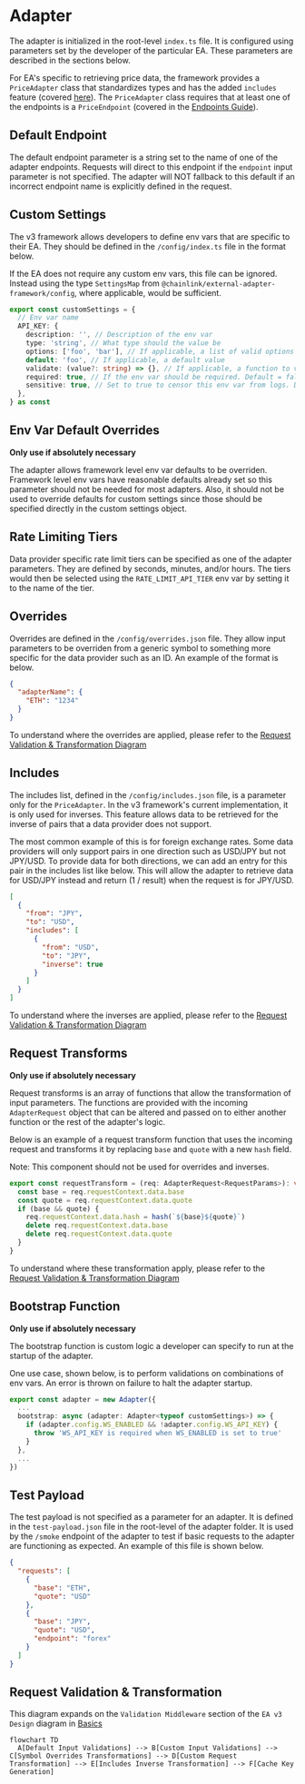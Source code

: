 # Adapter

The adapter is initialized in the root-level `index.ts` file. It is configured using parameters set by the developer of the particular EA. These parameters are described in the sections below.

For EA's specific to retrieving price data, the framework provides a `PriceAdapter` class that standardizes types and has the added `includes` feature (covered [here](#includes)). The `PriceAdapter` class requires that at least one of the endpoints is a `PriceEndpoint` (covered in the [Endpoints Guide](./endpoints.md)).

## Default Endpoint

The default endpoint parameter is a string set to the name of one of the adapter endpoints. Requests will direct to this endpoint if the `endpoint` input parameter is not specified. The adapter will NOT fallback to this default if an incorrect endpoint name is explicitly defined in the request.

## Custom Settings

The v3 framework allows developers to define env vars that are specific to their EA. They should be defined in the `/config/index.ts` file in the format below.

If the EA does not require any custom env vars, this file can be ignored. Instead using the type `SettingsMap` from `@chainlink/external-adapter-framework/config`, where applicable, would be sufficient.

```typescript
export const customSettings = {
  // Env var name
  API_KEY: {
    description: '', // Description of the env var
    type: 'string', // What type should the value be
    options: ['foo', 'bar'], // If applicable, a list of valid options this env var could be set to
    default: 'foo', // If applicable, a default value
    validate: (value?: string) => {}, // If applicable, a function to validate the env var value. Return an error message for a failed validation, or undefined if it passes.
    required: true, // If the env var should be required. Default = false
    sensitive: true, // Set to true to censor this env var from logs. Default = false
  },
} as const
```

## Env Var Default Overrides

**Only use if absolutely necessary**

The adapter allows framework level env var defaults to be overriden. Framework level env vars have reasonable defaults already set so this parameter should not be needed for most adapters. Also, it should not be used to override defaults for custom settings since those should be specified directly in the custom settings object.

## Rate Limiting Tiers

Data provider specific rate limit tiers can be specified as one of the adapter parameters. They are defined by seconds, minutes, and/or hours. The tiers would then be selected using the `RATE_LIMIT_API_TIER` env var by setting it to the name of the tier.

## Overrides

Overrides are defined in the `/config/overrides.json` file. They allow input parameters to be overriden from a generic symbol to something more specific for the data provider such as an ID. An example of the format is below.

```json
{
  "adapterName": {
    "ETH": "1234"
  }
}
```

To understand where the overrides are applied, please refer to the [Request Validation & Transformation Diagram](#request-validation--transformation)

## Includes

The includes list, defined in the `/config/includes.json` file, is a parameter only for the `PriceAdapter`. In the v3 framework's current implementation, it is only used for inverses. This feature allows data to be retrieved for the inverse of pairs that a data provider does not support.

The most common example of this is for foreign exchange rates. Some data providers will only support pairs in one direction such as USD/JPY but not JPY/USD. To provide data for both directions, we can add an entry for this pair in the includes list like below. This will allow the adapter to retrieve data for USD/JPY instead and return (1 / result) when the request is for JPY/USD.

```json
[
  {
    "from": "JPY",
    "to": "USD",
    "includes": [
      {
        "from": "USD",
        "to": "JPY",
        "inverse": true
      }
    ]
  }
]
```

To understand where the inverses are applied, please refer to the [Request Validation & Transformation Diagram](#request-validation--transformation)

## Request Transforms

**Only use if absolutely necessary**

Request transforms is an array of functions that allow the transformation of input parameters. The functions are provided with the incoming `AdapterRequest` object that can be altered and passed on to either another function or the rest of the adapter's logic.

Below is an example of a request transform function that uses the incoming request and transforms it by replacing `base` and `quote` with a new `hash` field.

Note: This component should not be used for overrides and inverses.

```typescript
export const requestTransform = (req: AdapterRequest<RequestParams>): void => {
  const base = req.requestContext.data.base
  const quote = req.requestContext.data.quote
  if (base && quote) {
    req.requestContext.data.hash = hash(`${base}${quote}`)
    delete req.requestContext.data.base
    delete req.requestContext.data.quote
  }
}
```

To understand where these transformation apply, please refer to the [Request Validation & Transformation Diagram](#request-validation--transformation)

## Bootstrap Function

**Only use if absolutely necessary**

The bootstrap function is custom logic a developer can specify to run at the startup of the adapter.

One use case, shown below, is to perform validations on combinations of env vars. An error is thrown on failure to halt the adapter startup.

```typescript
export const adapter = new Adapter({
  ...
  bootstrap: async (adapter: Adapter<typeof customSettings>) => {
    if (adapter.config.WS_ENABLED && !adapter.config.WS_API_KEY) {
      throw 'WS_API_KEY is required when WS_ENABLED is set to true'
    }
  },
  ...
})
```

## Test Payload

The test payload is not specified as a parameter for an adapter. It is defined in the `test-payload.json` file in the root-level of the adapter folder. It is used by the `/smoke` endpoint of the adapter to test if basic requests to the adapter are functioning as expected. An example of this file is shown below.

```json
{
  "requests": [
    {
      "base": "ETH",
      "quote": "USD"
    },
    {
      "base": "JPY",
      "quote": "USD",
      "endpoint": "forex"
    }
  ]
}
```

## Request Validation & Transformation

This diagram expands on the `Validation Middleware` section of the `EA v3 Design` diagram in [Basics](../basics.md)

```mermaid
flowchart TD
  A[Default Input Validations] --> B[Custom Input Validations] --> C[Symbol Overrides Transformations] --> D[Custom Request Transformation] --> E[Includes Inverse Transformation] --> F[Cache Key Generation]
```
